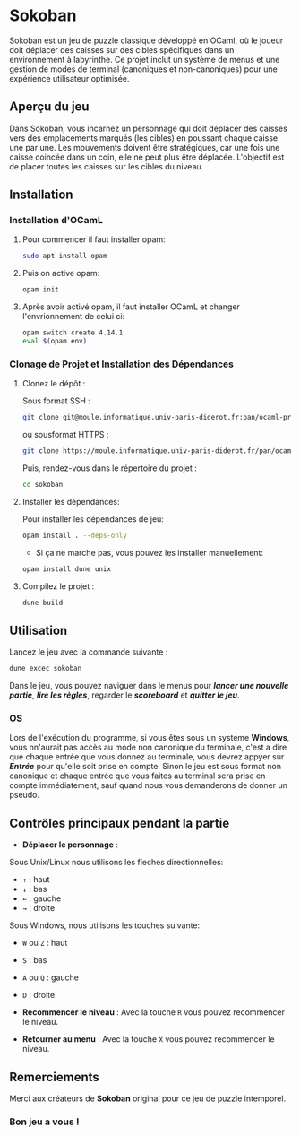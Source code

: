# Sokoban

Sokoban est un jeu de puzzle classique développé en OCaml, où le joueur doit déplacer des caisses sur des cibles spécifiques dans un environnement à labyrinthe. Ce projet inclut un système de menus et une gestion de modes de terminal (canoniques et non-canoniques) pour une expérience utilisateur optimisée.

## Aperçu du jeu

Dans Sokoban, vous incarnez un personnage qui doit déplacer des caisses vers des emplacements marqués (les cibles) en poussant chaque caisse une par une. Les mouvements doivent être stratégiques, car une fois une caisse coincée dans un coin, elle ne peut plus être déplacée. L'objectif est de placer toutes les caisses sur les cibles du niveau.

## Installation

### Installation d'OCamL

1. Pour commencer il faut installer opam:
    ```bash
    sudo apt install opam
    ```
  
2. Puis on active opam:
    ```bash
    opam init
    ```

3. Après avoir activé opam, il faut installer OCamL et changer l'envrionnement de celui ci:
    ```bash
    opam switch create 4.14.1
    eval $(opam env)
    ```

### Clonage de Projet et Installation des Dépendances


1. Clonez le dépôt :

    Sous format SSH :
    ```bash
    git clone git@moule.informatique.univ-paris-diderot.fr:pan/ocaml-project.git
    ```
    ou sousformat HTTPS :
     ```bash
    git clone https://moule.informatique.univ-paris-diderot.fr/pan/ocaml-project.git
     ```

    Puis, rendez-vous dans le répertoire du projet :
    ```bash
    cd sokoban
    ```
   
2. Installer les dépendances:

    Pour installer les dépendances de jeu:
    ```bash
    opam install . --deps-only
    ```

    - Si ça ne marche pas, vous pouvez les installer manuellement:
    ```bash
    opam install dune unix
    ```
    

3. Compilez le projet :
    ```bash
    dune build
    ```

## Utilisation

Lancez le jeu avec la commande suivante :

```bash
dune excec sokoban
```

Dans le jeu, vous pouvez naviguer dans le menus pour ***lancer une nouvelle partie***, ***lire les règles***, regarder le ***scoreboard*** et ***quitter le jeu***.


### OS 

Lors de l'exécution du programme, si vous êtes sous un systeme **Windows**, vous nn'aurait pas accès au mode non canonique du terminale, c'est a dire que chaque entrée que vous donnez au terminale, vous devrez appyer sur ***Entrée*** pour qu'elle soit prise en compte. Sinon le jeu est sous format non canonique et chaque entrée que vous faites au terminal sera prise en compte immédiatement, sauf quand nous vous demanderons de donner un pseudo.


## Contrôles principaux pendant la partie

- **Déplacer le personnage** : 

Sous Unix/Linux nous utilisons les fleches directionnelles:
- `↑` : haut
- `↓` : bas
- `←` : gauche
- `→` : droite

Sous Windows, nous utilisons les touches suivante:
- `W` ou `Z` : haut
- `S` : bas
- `A` ou `Q` : gauche
- `D` : droite


- **Recommencer le niveau** : Avec la touche `R` vous pouvez recommencer le niveau.
- **Retourner au menu** : Avec la touche `X` vous pouvez recommencer le niveau.

## Remerciements

Merci aux créateurs de **Sokoban** original pour ce jeu de puzzle intemporel.

### Bon jeu a vous ! 



